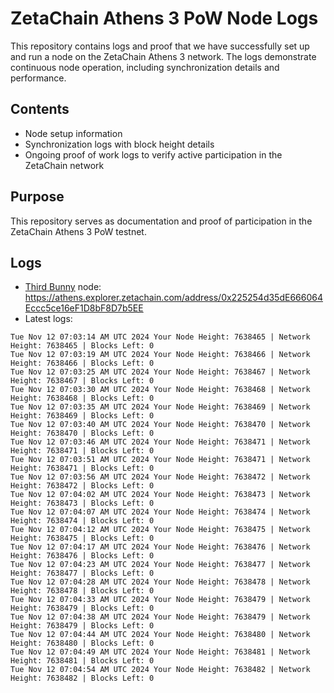 # ZetaChain Athens 3 PoW Node Logs
This repository contains logs and proof that we have successfully set up and run a node on the ZetaChain Athens 3 network. The logs demonstrate continuous node operation, including synchronization details and performance.

## Contents
- Node setup information
- Synchronization logs with block height details
- Ongoing proof of work logs to verify active participation in the ZetaChain network

## Purpose
This repository serves as documentation and proof of participation in the ZetaChain Athens 3 PoW testnet.

## Logs

- [Third Bunny](https://thirdbunny.xyz/) node: https://athens.explorer.zetachain.com/address/0x225254d35dE666064Eccc5ce16eF1D8bF8D7b5EE
- Latest logs:
```
Tue Nov 12 07:03:14 AM UTC 2024 Your Node Height: 7638465 | Network Height: 7638465 | Blocks Left: 0
Tue Nov 12 07:03:19 AM UTC 2024 Your Node Height: 7638466 | Network Height: 7638466 | Blocks Left: 0
Tue Nov 12 07:03:25 AM UTC 2024 Your Node Height: 7638467 | Network Height: 7638467 | Blocks Left: 0
Tue Nov 12 07:03:30 AM UTC 2024 Your Node Height: 7638468 | Network Height: 7638468 | Blocks Left: 0
Tue Nov 12 07:03:35 AM UTC 2024 Your Node Height: 7638469 | Network Height: 7638469 | Blocks Left: 0
Tue Nov 12 07:03:40 AM UTC 2024 Your Node Height: 7638470 | Network Height: 7638470 | Blocks Left: 0
Tue Nov 12 07:03:46 AM UTC 2024 Your Node Height: 7638471 | Network Height: 7638471 | Blocks Left: 0
Tue Nov 12 07:03:51 AM UTC 2024 Your Node Height: 7638471 | Network Height: 7638471 | Blocks Left: 0
Tue Nov 12 07:03:56 AM UTC 2024 Your Node Height: 7638472 | Network Height: 7638472 | Blocks Left: 0
Tue Nov 12 07:04:02 AM UTC 2024 Your Node Height: 7638473 | Network Height: 7638473 | Blocks Left: 0
Tue Nov 12 07:04:07 AM UTC 2024 Your Node Height: 7638474 | Network Height: 7638474 | Blocks Left: 0
Tue Nov 12 07:04:12 AM UTC 2024 Your Node Height: 7638475 | Network Height: 7638475 | Blocks Left: 0
Tue Nov 12 07:04:17 AM UTC 2024 Your Node Height: 7638476 | Network Height: 7638476 | Blocks Left: 0
Tue Nov 12 07:04:23 AM UTC 2024 Your Node Height: 7638477 | Network Height: 7638477 | Blocks Left: 0
Tue Nov 12 07:04:28 AM UTC 2024 Your Node Height: 7638478 | Network Height: 7638478 | Blocks Left: 0
Tue Nov 12 07:04:33 AM UTC 2024 Your Node Height: 7638479 | Network Height: 7638479 | Blocks Left: 0
Tue Nov 12 07:04:38 AM UTC 2024 Your Node Height: 7638479 | Network Height: 7638479 | Blocks Left: 0
Tue Nov 12 07:04:44 AM UTC 2024 Your Node Height: 7638480 | Network Height: 7638480 | Blocks Left: 0
Tue Nov 12 07:04:49 AM UTC 2024 Your Node Height: 7638481 | Network Height: 7638481 | Blocks Left: 0
Tue Nov 12 07:04:54 AM UTC 2024 Your Node Height: 7638482 | Network Height: 7638482 | Blocks Left: 0
```

